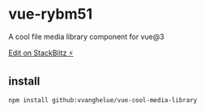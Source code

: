 # vue-rybm51
A cool file media library component for vue@3

[Edit on StackBlitz ⚡️](https://stackblitz.com/edit/vue-rybm51)

## install
```
npm install github:vvanghelue/vue-cool-media-library
```

